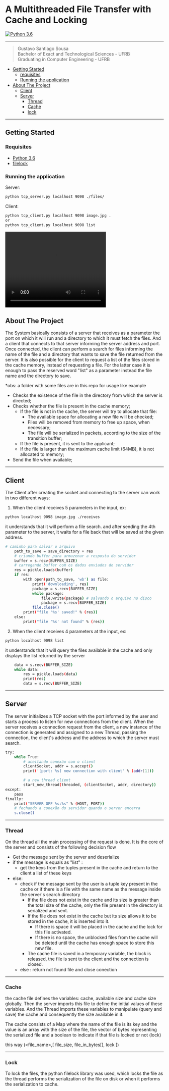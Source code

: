 # A Multithreaded File Transfer with Cache and Locking
[![Python 3.6](https://img.shields.io/badge/python-3.6-blue.svg)](https://www.python.org/downloads/release/python-360/)

***
> Gustavo Santiago Sousa <br>
> Bachelor of Exact and Technological Sciences - UFRB <br>
> Graduating in Computer Engineering - UFRB <br>

- [Getting Started](#Getting_Started)
  - [requisites](#requisites)
  - [Running the application](#Running_the_application) 
- [About The Project](#aboutProject)
  - [Client](#client)
  - [Server](#server)
    - [Thread](#thread)
    - [Cache](#cache)
    - [lock](#lock)
***
## <a id="Getting_Started" />Getting Started
### <a id="requisites" />Requisites
- [Python 3.6](https://www.python.org/downloads/release/python-360/)
- [filelock](https://pypi.org/project/filelock/)
### <a id="Running_the_application" />Running the application

Server:
```sh
python tcp_server.py localhost 9098 ./files/
```

Client:
```sh
python tcp_client.py localhost 9098 image.jpg .
or
python tcp_client.py localhost 9098 list
```

<video width="320" height="240" controls>
  <source src="./assets/demostration.mp4" type="video/mp4">
Your browser does not support the video tag.
</video>

 <a id="aboutProject" />About The Project
- 
The System basically consists of a server that receives as a parameter the port on which it will run and a directory to which it must fetch the files. And a client that connects to that server informing the server address and port. Once connected, the client can perform a search for files informing the name of the file and a directory that wants to save the file returned from the server. It is also possible for the client to request a list of the files stored in the cache memory, instead of requesting a file. For the latter case it is enough to pass the reserved word "list" as a parameter instead the file name and the directory to save.

*obs: a folder with some files are in this repo for usage like example

- Checks the existence of the file in the directory from which the server is directed;
- Checks whether the file is present in the cache memory;
     - If the file is not in the cache, the server will try to allocate that file:
         - The available space for allocating a new file will be checked;
         - Files will be removed from memory to free up space, when necessary;
         - The file will be serialized in packets, according to the size of the transition buffer;
     - If the file is present, it is sent to the applicant;
     - If the file is larger than the maximum cache limit (64MB), it is not allocated to memory;
- Send the file when available;

***
## <a id="client" />Client

The Client after creating the socket and connecting to the server can work in two different ways:
1) When the client receives 5 parameters in the input, ex:
```sh
python localhost 9098 image.jpg ./receives
```
it understands that it will perform a file search. and after sending the 4th parameter to the server, it waits for a file back that will be saved at the given address.
```sh
# caminho para salvar o arquivo
    path_to_save = save_directory + res
    # criando buffer para armazenar a resposta do servidor
    buffer = s.recv(BUFFER_SIZE)
    # carregando buffer com os dados enviados do servidor
    res = pickle.loads(buffer)
    if res:
        with open(path_to_save, 'wb') as file:
            print('downloading', res)
            package = s.recv(BUFFER_SIZE)
            while package:
                file.write(package) # salvando o arquivo no disco
                package = s.recv(BUFFER_SIZE)
            file.close()
        print("file '%s' saved!" % (res))
    else:
        print("file '%s' not found" % (res))
```
2) When the client receives 4 parameters at the input, ex:
```sh
python localhost 9098 list
```
it understands that it will query the files available in the cache and only displays the list returned by the server
```sh
    data = s.recv(BUFFER_SIZE)
    while data:
        res = pickle.loads(data)
        print(res)
        data = s.recv(BUFFER_SIZE)
```
***

## <a id="server" />Server

The server initializes a TCP socket with the port informed by the user and starts a process to listen for new connections from the client. When the server receives a connection request from the client, a new instance of the connection is generated and assigned to a new Thread, passing the connection, the client's address and the address to which the server must search.
```sh
try:
    while True:
        # aceitando conexão com o client
        clientSocket, addr = s.accept()
        print('[port: %s] new connection with client' % (addr[1]))

        # a new thread client
        start_new_thread(threaded, (clientSocket, addr, directory))
except:
    pass
finally:
    print("SERVER OFF %s:%s" % (HOST, PORT))
    # fechando a conexão do servidor quando o server encerra
    s.close()
```
***
### <a id="thread" />Thread

On the thread all the main processing of the request is done. It is the core of the server and consists of the following decision flow

- Get the message sent by the server and deserialize
- if the message is equals as "list" :
  - get the keys from the tuples present in the cache and return to the client a list of these keys
- else:
  - check if the message sent by the user is a tuple key present in the cache or if there is a file with the same name as the message inside the server's search directory
    - If the file does not exist in the cache and its size is greater than the total size of the cache, only the file present in the directory is serialized and sent.
    - If the file does not exist in the cache but its size allows it to be stored in the cache, it is inserted into it.
      - If there is space it will be placed in the cache and the lock for this file activated.
      - If there is no space, the unblocked files from the cache will be deleted until the cache has enough space to store this new file.
    - The cache file is saved in a temporary variable, the block is released, the file is sent to the client and the connection is closed.
  - else : return not found file and close conection

***
### <a id="cache" />Cache

the cache file defines the variables: cache, available size and cache size globally. Then the server imports this file to define the initial values of these variables. And the Thread imports these variables to manipulate (query and save) the cache and consequently the size available in it.

The cache consists of a Map where the name of the file is its key and the value is an array with the size of the file, the vector of bytes representing the serialized file and a boolean to indicate if that file is locked or not (lock)

this way (<file_name>,[ file_size, file_in_bytes[], lock ])
***
### <a id="Lock" />Lock

To lock the files, the python filelock library was used, which locks the file as the thread performs the serialization of the file on disk or when it performs the serialization to cache.

